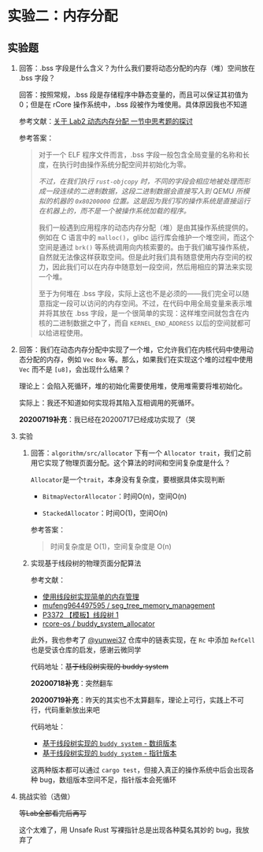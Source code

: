 # 实验二：内存分配

## 实验题

1. 回答：.bss 字段是什么含义？为什么我们要将动态分配的内存（堆）空间放在 .bss 字段？

   回答：按照常规，.bss 段是存储程序中静态变量的，而且可以保证其初值为 0；但是在 rCore 操作系统中，.bss 段被作为堆使用。具体原因我也不知道

   参考文献：[关于 Lab2 动态内存分配 一节中思考题的探讨](https://github.com/rcore-os/rCore-Tutorial/issues/69)

   参考答案：

   > 对于一个 ELF 程序文件而言，.bss 字段一般包含全局变量的名称和长度，在执行时由操作系统分配空间并初始化为零。
   >
   > *不过，在我们执行 `rust-objcopy` 时，不同的字段会相应地被处理而形成一段连续的二进制数据，这段二进制数据会直接写入到 QEMU 所模拟的机器的 `0x80200000` 位置。这是因为我们写的操作系统是直接运行在机器上的，而不是一个被操作系统加载的程序。*
   >
   > 我们一般遇到应用程序的动态内存分配（堆）是由其操作系统提供的。例如在 C 语言中的 `malloc()`，glibc 运行库会维护一个堆空间，而这个空间是通过 `brk()` 等系统调用向内核索要的。由于我们编写操作系统，自然就无法像这样获取空间。但是此时我们具有随意使用内存空间的权力，因此我们可以在内存中随意划一段空间，然后用相应的算法来实现一个堆。
   >
   > 至于为何堆在 .bss 字段，实际上这也不是必须的——我们完全可以随意指定一段可以访问的内存空间。不过，在代码中用全局变量来表示堆并将其放在 .bss 字段，是一个很简单的实现：这样堆空间就包含在内核的二进制数据之中了，而自 `KERNEL_END_ADDRESS` 以后的空间就都可以给进程使用。

2. 回答：我们在动态内存分配中实现了一个堆，它允许我们在内核代码中使用动态分配的内存，例如 `Vec` `Box` 等。那么，如果我们在实现这个堆的过程中使用 `Vec` 而不是 `[u8]`，会出现什么结果？

   理论上：会陷入死循环，堆的初始化需要使用堆，使用堆需要将堆初始化。

   实际上：我还不知道如何实现将其陷入互相调用的死循环。

   **20200719补充**：我已经在20200717已经成功实现了（哭

3. 实验

   1. 回答：`algorithm/src/allocator` 下有一个 `Allocator trait`，我们之前用它实现了物理页面分配。这个算法的时间和空间复杂度是什么？

      `Allocator`是一个`trait`，本身没有复杂度，要根据具体实现判断

      * `BitmapVectorAllocator`：时间O(n)，空间O(n)

      * `StackedAllocator`：时间O(1)，空间O(n)

      参考答案：

      > 时间复杂度是 O(1)，空间复杂度是 O(n)

   2. 实现基于线段树的物理页面分配算法

      参考文献：

      * [使用线段树实现简单的内存管理](https://blog.csdn.net/feng964497595/article/details/100080920)
      * [mufeng964497595 / seg_tree_memory_management](https://github.com/mufeng964497595/seg_tree_memory_management)
      * [P3372 【模板】线段树 1](https://www.luogu.com.cn/record/24986607)
      * [rcore-os / buddy_system_allocator](https://github.com/rcore-os/buddy_system_allocator)

      此外，我也参考了 [@yunwei37](https://github.com/yunwei37) 仓库中的链表实现，在 `Rc` 中添加 `RefCell` 也是受该仓库的启发，感谢云微同学

      代码地址：~~基于线段树实现的 buddy system~~

      **20200718补充**：突然翻车

      **20200719补充**：昨天的其实也不太算翻车，理论上可行，实践上不可行，代码重新放出来吧

      代码地址：

      * [基于线段树实现的 `buddy system` - 数组版本](06-rcore-lab-notes/lab2_practice/segment_tree_allocator_array)
      * [基于线段树实现的 `buddy system` - 指针版本](06-rcore-lab-notes/lab2_practice/segment_tree_allocator_pointer)

      这两种版本都可以通过 `cargo test`，但接入真正的操作系统中后会出现各种 bug，数组版本空间不足，指针版本会死循环

4. 挑战实验（选做）

   ~~等Lab全部看完后再写~~

   这个太难了，用 Unsafe Rust 写裸指针总是出现各种莫名其妙的 bug，我放弃了
